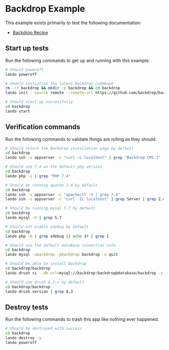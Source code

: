 Backdrop Example
================

This example exists primarily to test the following documentation:

* [Backdrop Recipe](https://docs.devwithlando.io/tutorials/backdrop.html)

Start up tests
--------------

Run the following commands to get up and running with this example.

```bash
# Should poweroff
lando poweroff

# Should initialize the latest Backdrop codebase
rm -rf backdrop && mkdir -p backdrop && cd backdrop
lando init --source remote --remote-url https://github.com/backdrop/backdrop/releases/download/1.20.3/backdrop.zip --recipe backdrop --webroot backdrop --name lando-backdrop

# Should start up successfully
cd backdrop
lando start
```

Verification commands
---------------------

Run the following commands to validate things are rolling as they should.

```bash
# Should return the Backdrop installation page by default
cd backdrop
lando ssh -s appserver -c "curl -L localhost" | grep "Backdrop CMS 1"

# Should use 7.4 as the default php version
cd backdrop
lando php -v | grep "PHP 7.4"

# Should be running apache 2.4 by default
cd backdrop
lando ssh -s appserver -c "apachectl -V | grep 2.4"
lando ssh -s appserver -c "curl -IL localhost" | grep Server | grep 2.4

# Should be running mysql 5.7 by default
cd backdrop
lando mysql -V | grep 5.7

# Should not enable xdebug by default
cd backdrop
lando php -m | grep xdebug || echo $? | grep 1

# Should use the default database connection info
cd backdrop
lando mysql -ubackdrop -pbackdrop backdrop -e quit

# Should be able to install Backdrop
cd backdrop/backdrop
lando drush si --db-url=mysql://backdrop:backdrop@database/backdrop -y

# Should use drush 8.3.x by default
cd backdrop/backdrop
lando drush version | grep 8.3
```

Destroy tests
-------------

Run the following commands to trash this app like nothing ever happened.

```bash
# Should be destroyed with success
cd backdrop
lando destroy -y
lando poweroff
```
